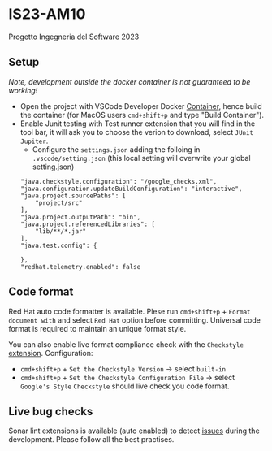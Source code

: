 # IS23-AM10
Progetto Ingegneria del Software 2023

## Setup
*Note, development outside the docker container is not guaranteed to be working!*

- Open the project with VSCode Developer Docker [Container](https://code.visualstudio.com/docs/devcontainers/containers), hence build the container (for MacOS users `cmd+shift+p` and type "Build Container").
- Enable Junit testing with Test runner extension that you will find in the tool bar, it will ask you to choose the verion to download, select `JUnit Jupiter`.
	- Configure the `settings.json` adding the folloing in `.vscode/setting.json` (this local setting will overwrite your global setting.json)
	```
	"java.checkstyle.configuration": "/google_checks.xml",
	"java.configuration.updateBuildConfiguration": "interactive",
	"java.project.sourcePaths": [
        "project/src"
    ],
    "java.project.outputPath": "bin",
    "java.project.referencedLibraries": [
        "lib/**/*.jar"
    ],
    "java.test.config": {
        
    },
    "redhat.telemetry.enabled": false
	```

## Code format
Red Hat auto code formatter is available. Plese run `cmd+shift+p` + `Format document with` and select `Red Hat` option before committing.
Universal code format is required to maintain an unique format style.

You can also enable live format compliance check with the `Checkstyle` [extension](https://marketplace.visualstudio.com/items?itemName=shengchen.vscode-checkstyle).
Configuration:
- `cmd+shift+p` + `Set the Checkstyle Version` -> select `built-in`
- `cmd+shift+p` + `Set the Checkstyle Configuration File` -> select `Google's Style`
`Checkstyle` should live check you code format.

## Live bug checks
Sonar lint extensions is available (auto enabled) to detect [issues](https://marketplace.visualstudio.com/items?itemName=SonarSource.sonarlint-vscode) during the development.
Please follow all the best practises.